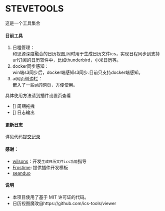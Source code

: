 STEVETOOLS
==========
这是一个工具集合  
#### 目前工具
1. 日程管理：  
和思源深度融合的日历视图,同时用于生成日历文件ics，实现日程同步到支持url订阅的日历软件中，比如thunderbird，小米日历等。
2. docker同步感知：  
win端s3同步后，docker端感知s3同步.目前只支持docker端感知。
3. ai网页侧边栏：  
嵌入了一些ai的网页，方便使用。

具体使用方法请到插件设置页查看

- [] 周期拖拽
- [] 日志输出


#### 更新日志
详见代码[提交记录](https://github.com/loonghfut/siyuan-steve-tools/commits/main/)

#### 感谢：
- [wilsons](https://ld246.com/member/wilsons)：开发`生成日历文件ics功能`指导
- [Frostime](https://ld246.com/member/Frostime): 提供插件开发模板
- [seanduo](https://github.com/seanduo)

#### 说明
- 本项目使用了基于 MIT 许可证的代码。
- 日历视图魔改自https://github.com/ics-tools/viewer